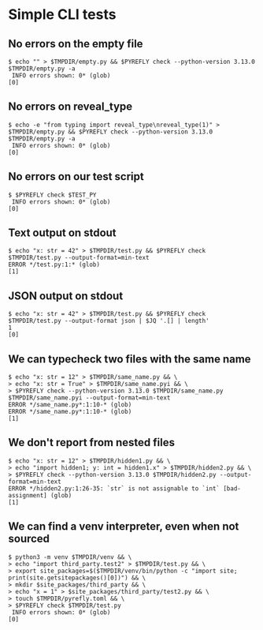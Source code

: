 # Simple CLI tests

## No errors on the empty file

```scrut {output_stream: stderr}
$ echo "" > $TMPDIR/empty.py && $PYREFLY check --python-version 3.13.0 $TMPDIR/empty.py -a
 INFO errors shown: 0* (glob)
[0]
```

## No errors on reveal_type

```scrut {output_stream: stderr}
$ echo -e "from typing import reveal_type\nreveal_type(1)" > $TMPDIR/empty.py && $PYREFLY check --python-version 3.13.0 $TMPDIR/empty.py -a
 INFO errors shown: 0* (glob)
[0]
```

## No errors on our test script

```scrut {output_stream: stderr}
$ $PYREFLY check $TEST_PY
 INFO errors shown: 0* (glob)
[0]
```

## Text output on stdout

```scrut
$ echo "x: str = 42" > $TMPDIR/test.py && $PYREFLY check $TMPDIR/test.py --output-format=min-text
ERROR */test.py:1:* (glob)
[1]
```

## JSON output on stdout

```scrut
$ echo "x: str = 42" > $TMPDIR/test.py && $PYREFLY check $TMPDIR/test.py --output-format json | $JQ '.[] | length'
1
[0]
```

## We can typecheck two files with the same name

```scrut
$ echo "x: str = 12" > $TMPDIR/same_name.py && \
> echo "x: str = True" > $TMPDIR/same_name.pyi && \
> $PYREFLY check --python-version 3.13.0 $TMPDIR/same_name.py $TMPDIR/same_name.pyi --output-format=min-text
ERROR */same_name.py*:1:10-* (glob)
ERROR */same_name.py*:1:10-* (glob)
[1]
```

## We don't report from nested files

```scrut
$ echo "x: str = 12" > $TMPDIR/hidden1.py && \
> echo "import hidden1; y: int = hidden1.x" > $TMPDIR/hidden2.py && \
> $PYREFLY check --python-version 3.13.0 $TMPDIR/hidden2.py --output-format=min-text
ERROR */hidden2.py:1:26-35: `str` is not assignable to `int` [bad-assignment] (glob)
[1]
```

## We can find a venv interpreter, even when not sourced

```scrut {output_stream: stderr}
$ python3 -m venv $TMPDIR/venv && \
> echo "import third_party.test2" > $TMPDIR/test.py && \
> export site_packages=$($TMPDIR/venv/bin/python -c "import site; print(site.getsitepackages()[0])") && \
> mkdir $site_packages/third_party && \
> echo "x = 1" > $site_packages/third_party/test2.py && \
> touch $TMPDIR/pyrefly.toml && \
> $PYREFLY check $TMPDIR/test.py
 INFO errors shown: 0* (glob)
[0]
```
